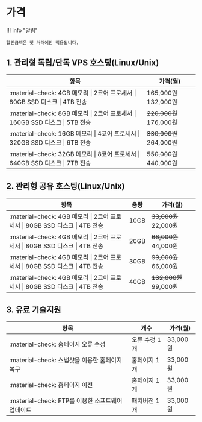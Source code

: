 # 가격

!!! info "알림"

    할인금액은 첫 거래에만 적용됩니다.   

## 1. 관리형 독립/단독 VPS 호스팅(Linux/Unix)

| 항목 | 가격(월) |
| --- | --- |
| :material-check: 4GB 메모리 \| 2코어 프로세서 \| 80GB SSD 디스크 \| 4TB 전송 | ~~165,000원~~ 132,000원 |
| :material-check: 8GB 메모리 \| 2코어 프로세서 \| 160GB SSD 디스크 \| 5TB 전송 | ~~220,000원~~ 176,000원 |
| :material-check: 16GB 메모리 \| 4코어 프로세서 \| 320GB SSD 디스크 \| 6TB 전송 | ~~330,000원~~ 264,000원 |
| :material-check: 32GB 메모리 \| 8코어 프로세서 \| 640GB SSD 디스크 \| 7TB 전송 | ~~550,000원~~ 440,000원 |

## 2. 관리형 공유 호스팅(Linux/Unix)

| 항목 | 용량 | 가격(월) |
| --- | --- | --- |
| :material-check: 4GB 메모리 \| 2코어 프로세서 \| 80GB SSD 디스크 \| 4TB 전송 | 10GB | ~~33,000원~~ 22,000원 |
| :material-check: 4GB 메모리 \| 2코어 프로세서 \| 80GB SSD 디스크 \| 4TB 전송 | 20GB | ~~66,000원~~ 44,000원 |
| :material-check: 4GB 메모리 \| 2코어 프로세서 \| 80GB SSD 디스크 \| 4TB 전송 | 30GB | ~~99,000원~~ 66,000원 |
| :material-check: 4GB 메모리 \| 2코어 프로세서 \| 80GB SSD 디스크 \| 4TB 전송 | 40GB | ~~132,000원~~ 99,000원 |

## 3. 유료 기술지원

| 항목 | 개수 | 가격(월) |
| --- | --- | --- |
| :material-check: 홈페이지 오류 수정 | 오류 수정 1개 | 33,000원 |
| :material-check: 스냅샷을 이용한 홈페이지 복구 | 홈페이지 1개 | 33,000원 |
| :material-check: 홈페이지 이전 | 홈페이지 1개 | 33,000원 |
| :material-check: FTP를 이용한 소프트웨어 업데이트 | 패치버전 1개 | 33,000원 |
